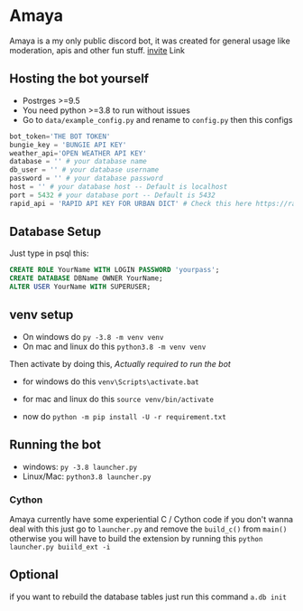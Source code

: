 # Amaya

Amaya is a my only public discord bot, 
it was created for general usage like moderation, apis and other fun stuff.
[invite](https://discord.com/oauth2/authorize?client_id=760052204777504778&permissions=0&scope=bot) Link

## Hosting the bot yourself

* Postrges >=9.5
* You need python >=3.8 to run without issues
* Go to `data/example_config.py` and rename to `config.py` then this configs

```py
bot_token='THE BOT TOKEN'
bungie_key = 'BUNGIE API KEY'
weather_api='OPEN WEATHER API KEY'
database = '' # your database name
db_user = '' # your database username
password = '' # your database password
host = '' # your database host -- Default is localhost
port = 5432 # your database port -- Default is 5432
rapid_api = 'RAPID API KEY FOR URBAN DICT' # Check this here https://rapidapi.com/community/api/urban-dictionary
```

## Database Setup

Just type in psql this:

```sql
CREATE ROLE YourName WITH LOGIN PASSWORD 'yourpass';
CREATE DATABASE DBName OWNER YourName;
ALTER USER YourName WITH SUPERUSER;
```


## venv setup

* On windows do `py -3.8 -m venv venv`
* On mac and linux do this `python3.8 -m venv venv`

Then activate by doing this, _Actually required to run the bot_

* for windows do this `venv\Scripts\activate.bat`
* for mac and linux do this `source venv/bin/activate`

* now do `python -m pip install -U -r requirement.txt`

## Running the bot

* windows: `py -3.8 launcher.py`
* Linux/Mac: `python3.8 launcher.py`

### Cython

Amaya currently have some experiential C / Cython code
if you don't wanna deal with this just go to `launcher.py` and remove the `build_c()` from `main()`
otherwise you will have to build the extension by running this `python launcher.py buiild_ext -i`

## Optional

if you want to rebuild the database tables just run this command `a.db init`